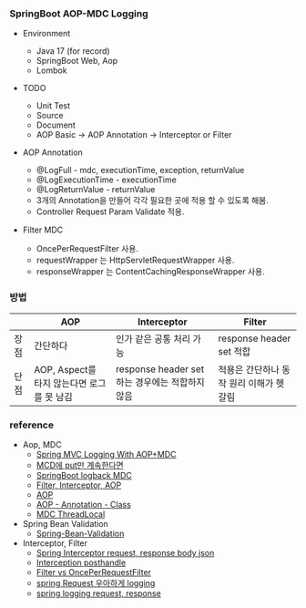 ### SpringBoot AOP-MDC Logging

* Environment
  * Java 17 (for record)
  * SpringBoot Web, Aop
  * Lombok

* TODO
  * Unit Test
  * Source
  * Document
  * AOP Basic -> AOP Annotation -> Interceptor or Filter

* AOP Annotation
  * @LogFull - mdc, executionTime, exception, returnValue
  * @LogExecutionTime - executionTime
  * @LogReturnValue - returnValue
  * 3개의 Annotation을 만들어 각각 필요한 곳에 적용 할 수 있도록 해봄.
  * Controller Request Param Validate 적용.

* Filter MDC
  * OncePerRequestFilter 사용.
  * requestWrapper 는 HttpServletRequestWrapper 사용.
  * responseWrapper 는 ContentCachingResponseWrapper 사용.

### 방법
|     |AOP| Interceptor                         | Filter                 |
|-----|---|-------------------------------------|------------------------|
| 장점  |간단하다| 인가 같은 공통 처리 가능                      | response header set 적합 |
| 단점  |AOP, Aspect를 타지 않는다면 로그를 못 남김| response header set 하는 경우에는 적합하지 않음 | 적용은 간단하나 동작 원리 이해가 헷갈림 |

### reference
* Aop, MDC
  * [Spring MVC Logging With AOP+MDC](https://lucas-k.tistory.com/8)
  * [MCD에 put만 계속한다면](https://namocom.tistory.com/862)
  * [SpringBoot logback MDC](https://codingdog.tistory.com/entry/spring-boot-logback-MDC%EB%8A%94-%EC%96%B4%EB%96%A4-%EC%8B%9D%EC%9C%BC%EB%A1%9C-%EB%8F%99%EC%9E%91%ED%95%98%EB%8A%94%EC%A7%80-%EA%B0%84%EB%8B%A8%ED%95%98%EA%B2%8C-%EB%B6%84%EC%84%9D%ED%95%B4-%EB%B4%85%EC%8B%9C%EB%8B%A4)
  * [Filter, Interceptor, AOP](https://prohannah.tistory.com/184?category=870127)
  * [AOP](https://offbyone.tistory.com/34)
  * [AOP - Annotation - Class](https://ryumodrn.tistory.com/19)
  * [MDC ThreadLocal](https://velog.io/@bonjugi/MDC-%EC%9D%98-%EB%8F%99%EC%9E%91%EB%B0%A9%EC%8B%9D-ThreadLocal)
* Spring Bean Validation
  * [Spring-Bean-Validation](https://kapentaz.github.io/spring/Spring-Boo-Bean-Validation-%EC%A0%9C%EB%8C%80%EB%A1%9C-%EC%95%8C%EA%B3%A0-%EC%93%B0%EC%9E%90/#)
* Interceptor, Filter
  * [Spring Interceptor request, response body json](https://hirlawldo.tistory.com/44)
  * [Interception posthandle](https://docs.spring.io/spring-framework/docs/current/reference/html/web.html#mvc-handlermapping-interceptor)
  * [Filter vs OncePerRequestFilter](https://minkukjo.github.io/framework/2020/12/18/Spring-142/)
  * [spring Request 우아하게 logging](https://taetaetae.github.io/2019/06/30/controller-common-logging/)
  * [spring logging request, response](https://prohannah.tistory.com/182)